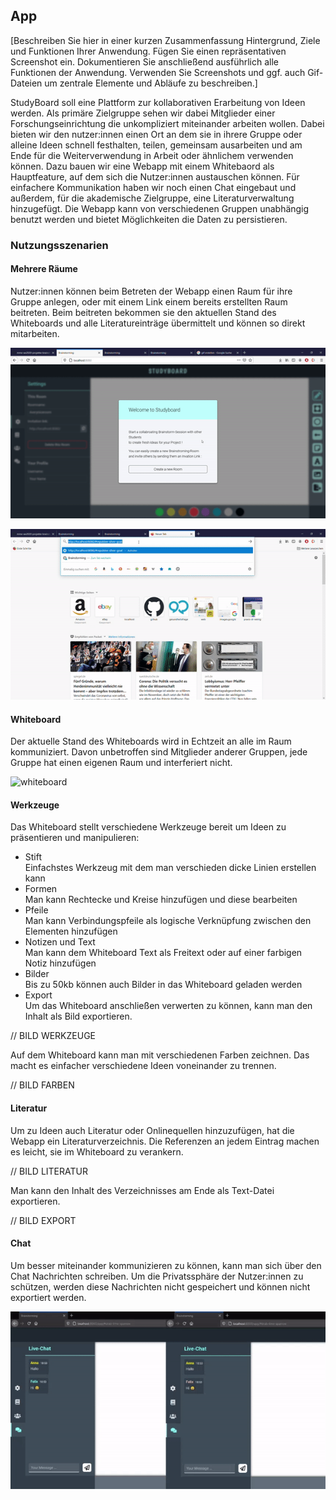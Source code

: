 ## App

[Beschreiben Sie hier in einer kurzen Zusammenfassung Hintergrund, Ziele und Funktionen Ihrer Anwendung. Fügen Sie einen repräsentativen Screenshot ein. Dokumentieren Sie anschließend ausführlich alle Funktionen der Anwendung. Verwenden Sie Screenshots und ggf. auch Gif-Dateien um zentrale Elemente und Abläufe zu beschreiben.]

StudyBoard soll eine Plattform zur kollaborativen Erarbeitung von Ideen werden. Als primäre Zielgruppe sehen wir dabei Mitglieder einer Forschungseinrichtung die unkompliziert miteinander arbeiten wollen. Dabei bieten wir den nutzer:innen einen Ort an dem sie in ihrere Gruppe oder alleine Ideen schnell festhalten, teilen, gemeinsam ausarbeiten und am Ende für die Weiterverwendung in Arbeit oder ähnlichem verwenden können. Dazu bauen wir eine Webapp mit einem Whitebaord als Hauptfeature, auf dem sich die Nutzer:innen austauschen können. Für einfachere Kommunikation haben wir noch einen Chat eingebaut und außerdem, für die akademische Zielgruppe, eine Literaturverwaltung hinzugefügt. Die Webapp kann von verschiedenen Gruppen unabhängig benutzt werden und bietet Möglichkeiten die Daten zu persistieren.

### Nutzungsszenarien
#### Mehrere Räume
Nutzer:innen können beim Betreten der Webapp einen Raum für ihre Gruppe anlegen, oder mit einem Link einem bereits erstellten Raum beitreten. Beim beitreten bekommen sie den aktuellen Stand des Whiteboards und alle Literatureinträge übermittelt und können so direkt mitarbeiten.

![room create](https://github.com/UniRegensburg/mme-ws2020-projekte-brainstorming-2/blob/dev/docs/assets/ezgif.com-gif-maker.gif?raw=true)

![room join](https://github.com/UniRegensburg/mme-ws2020-projekte-brainstorming-2/blob/dev/docs/assets/startscreen%2Croomlink.gif?raw=true)

#### Whiteboard
Der aktuelle Stand des Whiteboards wird in Echtzeit an alle im Raum kommuniziert. Davon unbetroffen sind Mitglieder anderer Gruppen, jede Gruppe hat einen eigenen Raum und interferiert nicht.

![whiteboard](https://github.com/UniRegensburg/mme-ws2020-projekte-brainstorming-2/blob/dev/docs/assets/Whiteboard_GIF.gif?raw=true)

#### Werkzeuge
Das Whiteboard stellt verschiedene Werkzeuge bereit um Ideen zu präsentieren und manipulieren:
- Stift  
  Einfachstes Werkzeug mit dem man verschieden dicke Linien erstellen kann
- Formen  
  Man kann Rechtecke und Kreise hinzufügen und diese bearbeiten
- Pfeile  
  Man kann Verbindungspfeile als logische Verknüpfung zwischen den Elementen hinzufügen
- Notizen und Text  
  Man kann dem Whiteboard Text als Freitext oder auf einer farbigen Notiz hinzufügen
- Bilder  
  Bis zu 50kb können auch Bilder in das Whiteboard geladen werden
- Export  
  Um das Whiteboard anschließen verwerten zu können, kann man den Inhalt als Bild exportieren.
  
// BILD WERKZEUGE

Auf dem Whiteboard kann man mit verschiedenen Farben zeichnen. Das macht es einfacher verschiedene Ideen voneinander zu trennen.

// BILD FARBEN

#### Literatur
Um zu Ideen auch Literatur oder Onlinequellen hinzuzufügen, hat die Webapp ein Literaturverzeichnis. Die Referenzen an jedem Eintrag machen es leicht, sie im Whiteboard zu verankern.

// BILD LITERATUR

Man kann den Inhalt des Verzeichnisses am Ende als Text-Datei exportieren.

// BILD EXPORT

#### Chat
Um besser miteinander kommunizieren zu können, kann man sich über den Chat Nachrichten schreiben. Um die Privatssphäre der Nutzer:innen zu schützen, werden diese Nachrichten nicht gespeichert und können nicht exportiert werden.

![chat](https://github.com/UniRegensburg/mme-ws2020-projekte-brainstorming-2/blob/dev/docs/assets/Chat_GIF.gif?raw=true)
